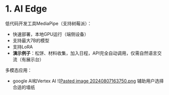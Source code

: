 
# 1. AI Edge
低代码开发工具MediaPipe（支持树莓派）：
+ 快速部署，本地GPU运行（端侧设备）
+ 支持最大7B的模型
+ 支持LoRA
+ **演示例子**：松饼、材料收集，加入日程，API完全自动调用，仅需自然语言交流（有展示台）

多模态应用：
+ google AI和Vertex AI
![[Pasted image 20240807163750.png](img/Pasted%20image%2020240807163750.png)
辅助用户选择合适的墙纸

